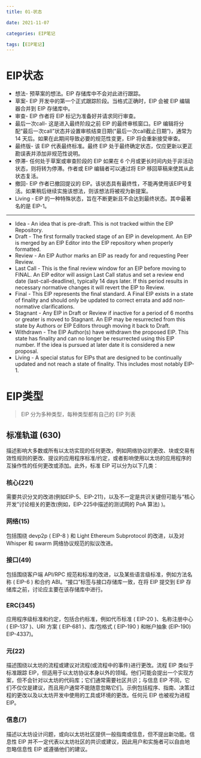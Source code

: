 ```yaml
---
title: 01-状态

date: 2021-11-07	

categories: EIP笔记	

tags: [EIP笔记]
---	
```


# EIP状态

- 想法- 预草案的想法。EIP 存储库中不会对此进行跟踪。
- 草案- EIP 开发中的第一个正式跟踪阶段。当格式正确时，EIP 会被 EIP 编辑器合并到 EIP 存储库中。
- 审查- EIP 作者将 EIP 标记为准备好并请求同行审查。
- 最后一次call- 这是进入最终阶段之前 EIP 的最终审核窗口。EIP 编辑将分配“最后一次call”状态并设置审核结束日期(“最后一次call截止日期”)，通常为 14 天后。如果在此期间导致必要的规范性变更，EIP 将会重新接受审查。
- 最终版- 该 EIP 代表最终标准。最终 EIP 处于最终确定状态，仅应更新以更正勘误表并添加非规范性说明。
- 停滞- 任何处于草案或审查阶段的 EIP 如果在 6 个月或更长时间内处于非活动状态，则将转为停滞。作者或 EIP 编辑者可以通过将 EIP 移回草稿来使其从此状态复活。
- 撤回- EIP 作者已撤回提议的 EIP。该状态具有最终性，不能再使用该EIP号复活。如果稍后继续实施该想法，则该想法将被视为新提案。
- Living - EIP 的一种特殊状态，旨在不断更新且不会达到最终状态。其中最著名的是 EIP-1。

-------------------------------------------------------------

- Idea - An idea that is pre-draft. This is not tracked within the EIP Repository.
- Draft - The first formally tracked stage of an EIP in development. An EIP is merged by an EIP Editor into the EIP repository when properly formatted.
- Review - An EIP Author marks an EIP as ready for and requesting Peer Review.
- Last Call - This is the final review window for an EIP before moving to FINAL. An EIP editor will assign Last Call status and set a review end date (last-call-deadline), typically 14 days later. If this period results in necessary normative changes it will revert the EIP to Review.
- Final - This EIP represents the final standard. A Final EIP exists in a state of finality and should only be updated to correct errata and add non-normative clarifications.
- Stagnant - Any EIP in Draft or Review if inactive for a period of 6 months or greater is moved to Stagnant. An EIP may be resurrected from this state by Authors or EIP Editors through moving it back to Draft.
- Withdrawn - The EIP Author(s) have withdrawn the proposed EIP. This state has finality and can no longer be resurrected using this EIP number. If the idea is pursued at later date it is considered a new proposal.
- Living - A special status for EIPs that are designed to be continually updated and not reach a state of finality. This includes most notably EIP-1.

# EIP类型

> EIP 分为多种类型，每种类型都有自己的 EIP 列表

## 标准轨道 (630)

描述影响大多数或所有以太坊实现的任何更改，例如网络协议的更改、块或交易有效性规则的更改、提议的应用程序标准/约定，或者影响使用以太坊的应用程序的互操作性的任何更改或添加。此外，标准 EIP 可以分为以下几类：

### 核心(221)

需要共识分叉的改进(例如EIP-5、EIP-211)，以及不一定是共识关键但可能与“核心开发”讨论相关的更改(例如，EIP-225中描述的测试网的 PoA 算法) )。

### 网络(15)

包括围绕 devp2p ( EIP-8 ) 和 Light Ethereum Subprotocol 的改进，以及对 Whisper 和 swarm 网络协议规范的拟议改进。

### 接口(49)

包括围绕客户端 API/RPC 规范和标准的改进，以及某些语言级标准，例如方法名称 ( EIP-6 ) 和合约 ABI。“接口”标签与接口存储库一致，在将 EIP 提交到 EIP 存储库之前，讨论应主要在该存储库中进行。

### ERC(345)

应用程序级标准和约定，包括合约标准，例如代币标准 ( EIP-20 )、名称注册中心 ( EIP-137 )、URI 方案 ( EIP-681 )、库/包格式 ( EIP-190 ) 和帐户抽象 (EIP-190) EIP-4337)。

### 元(22)

描述围绕以太坊的流程或建议对流程(或流程中的事件)进行更改。流程 EIP 类似于标准跟踪 EIP，但适用于以太坊协议本身以外的领域。他们可能会提出一个实现方案，但不会针对以太坊的代码库；它们通常需要社区共识；与信息 EIP 不同，它们不仅仅是建议，而且用户通常不能随意忽略它们。示例包括程序、指南、决策过程的更改以及以太坊开发中使用的工具或环境的更改。任何元 EIP 也被视为进程 EIP。

### 信息(7)

描述以太坊设计问题，或向以太坊社区提供一般指南或信息，但不提出新功能。信息性 EIP 并不一定代表以太坊社区的共识或建议，因此用户和实施者可以自由地忽略信息性 EIP 或遵循他们的建议。